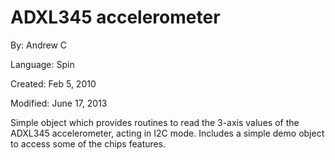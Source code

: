 # ADXL345 accelerometer

By: Andrew C

Language: Spin

Created: Feb 5, 2010

Modified: June 17, 2013

Simple object which provides routines to read the 3-axis values of the ADXL345 accelerometer, acting in I2C mode. Includes a simple demo object to access some of the chips features.
